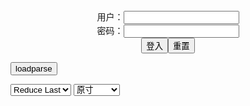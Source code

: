 <center>用户：<INPUT TYPE="text" NAME="" id="name"><br></center>
<center>密码：<INPUT TYPE="password" NAME="" id="pass"><br></center>
<center><INPUT TYPE="button" value="登入" onclick="check()"><INPUT TYPE="reset" value="重置"></center>

<div style="display: none" id="mdm" name="dmd">
  <button onclick="location.reload()">Cover 0</button>
</div>

<button style="display: none" name="dmd" onclick="toggleb()">toggle</button>
<button onclick="loadparse()">loadparse</button>

<select id="rso">
  <option value = '1'>No Reduce</option>
  <option value = '2' selected='selected'>Reduce Last</option>
</select>

<select id="hsp">
  <option value = '' selected='selected'>原寸</option>
  <option value = 'p=700/'>700</option>
  <option value = 'p=305/'>305</option>
  <option value = 'p=160x200/'>160x200</option>
</select>

<br>
<div style="display: none" id="mdc" name="dmd">
</div>

<pre style="display: none" id = "raw">
<!-- 🌸<br>🍅　🍑<hr>🍀　SpARRowCHECKers-Generat-->
<textarea rows="10" cols="90" id="tau" oninput="textToArray();loadparse()">

https://static7.hentai-cosplays.com/upload/20220210/289/295018/p=700/16.jpg
https://static11.porn-images-xxx.com/upload/20220210/1107/1133511/p=700/16.jpg
https://static6.hentai-cosplays.com/upload/20220116/280/285698/p=700/52.jpg
https://static7.hentai-cosplays.com/upload/20220201/288/294232/p=700/329.jpg
https://static4.porn-images-xxx.com/upload/20190915/696/711867/p=700/10.jpg
https://static7.hentai-cosplays.com/upload/20220131/288/294114/p=700/41.jpg
https://static5.hentai-cosplays.com/upload/20211207/247/252836/p=700/11.jpg
https://static5.hentai-cosplays.com/upload/20211010/242/246843/p=700/33.jpg
https://static5.hentai-cosplays.com/upload/20211208/248/253854/p=700/6.jpg
https://static6.hentai-cosplays.com/upload/20220116/279/285303/p=700/29.jpg
https://static4.hentai-cosplays.com/upload/20210629/228/232832/p=700/12.jpg
https://static3.hentai-cosplays.com/upload/20201229/191/195412/p=700/350.jpg
https://static4.hentai-cosplays.com/upload/20210305/209/213940/p=700/754.jpg
https://static2.hentai-cosplays.com/upload/20180605/81/82694/p=700/56.jpg

</textarea><br><!-- 🍀<br>🍑　🍅<hr>🌸 -->

<textarea rows="30" cols="100" id="tar" oninput="loadparse()">

<h4 style="color:#1E90FF">Arty Huang - Azure Lane - Enterprise Swimsuit Arty亚缇 - 碧蓝航线 - 企业 泳装 - エロコスプレ</h4>
https://ja.hentai-cosplays.com/image/arty-huang-azure-lane-enterprise-swimsuit-arty---/

https://static7.hentai-cosplays.com/upload/20220210/289/295018/p=700/16.jpg

<font size="1" style="color:#DCDCDC">2022/2/10 下午8:01:21</font>

<h4 style="color:#1E90FF">【アサガヲ特選】今日のコスプレ画像！！【22/2/9】 - ３次エロ画像 - エロ画像</h4>
https://ja.porn-images-xxx.com/image/todays-cosplay-image--2229/

https://static11.porn-images-xxx.com/upload/20220210/1107/1133511/p=700/16.jpg

<font size="1" style="color:#DCDCDC">2022/2/10 下午2:06:08</font>

<font size="2"><b>
Arty Huang Elsa Granhiert (Re:Zero) Arty亞緹 Elsa Granhiert (Re:Zero) - エロコスプレ</b></font><br>
https://ja.hentai-cosplays.com/image/arty-huang-elsa-granhiert-rezero-arty-elsa-granhiert-rezero/

https://static6.hentai-cosplays.com/upload/20220116/280/285698/p=700/52.jpg

<font size="1" style="color:#DCDCDC"><b>2022/2/8 下午1:47:05</b></font><br>

<font size="2"><b>
Arty Huang Compilation - エロコスプレ</b></font><br>
https://ja.hentai-cosplays.com/image/arty-huang-compilation/

https://static7.hentai-cosplays.com/upload/20220201/288/294232/p=700/329.jpg

<font size="1" style="color:#DCDCDC"><b>2022/2/5 下午3:06:10</b></font><br>

<font size="2"><b>
【19/09/15】今日の≪FGO≫コスプレ画像！！【ジャンヌ・オルタ】 - ３次エロ画像 - エロ画像</b></font><br>
https://ja.porn-images-xxx.com/image/190915-today-fgo-cosplay-image-jeanne-horta/

https://static4.porn-images-xxx.com/upload/20190915/696/711867/p=700/10.jpg

<font size="1" style="color:#DCDCDC"><b>2022/2/2 下午5:58:55</b></font><br>

<font size="2"><b>
Arty Huang - Tifa - エロコスプレ</b></font><br>
https://ja.hentai-cosplays.com/image/arty-huang-tifa/

https://static7.hentai-cosplays.com/upload/20220131/288/294114/p=700/41.jpg

<font size="1" style="color:#DCDCDC"><b>2022/2/2 下午5:27:06</b></font><br>

<font size="2"><b>
Ganyu | Genshin Impact | by Arty huang - エロコスプレ</b></font><br>
https://ja.hentai-cosplays.com/image/ganyu--genshin-impact--by-arty-huang/

https://static6.hentai-cosplays.com/upload/20220127/287/293779/1.jpg
https://static6.hentai-cosplays.com/upload/20220127/287/293779/2.jpg

<font size="1" style="color:#DCDCDC"><b>2022/1/28 下午9:03:59</b></font><br>

<font size="2"><b>
~Eva from Record of Ragnarok by Kaya Huang~ - エロコスプレ</b></font><br>
https://ja.hentai-cosplays.com/image/eva-from-record-of-ragnarok-by-kaya-huang/

https://static5.hentai-cosplays.com/upload/20211208/248/253773/p=700/1.jpg
https://static5.hentai-cosplays.com/upload/20211208/248/253773/p=700/2.jpg

<font size="1" style="color:#DCDCDC"><b>2022/1/28 下午9:02:41</b></font><br>

<font size="2"><b>
Samsung Sam by Kaya Huang - エロコスプレ</b></font><br>
https://ja.hentai-cosplays.com/image/samsung-sam-by-kaya-huang/

https://static5.hentai-cosplays.com/upload/20211208/248/253047/4.jpg
https://static5.hentai-cosplays.com/upload/20211208/248/253047/10.jpg
https://static5.hentai-cosplays.com/upload/20211208/248/253047/11.jpg
https://static5.hentai-cosplays.com/upload/20211208/248/253047/13.jpg

<font size="1" style="color:#DCDCDC"><b>2022/1/28 下午9:00:36</b></font><br>

<font size="2"><b>
Kiara Sessyoin by Kaya Huang - エロコスプレ</b></font><br>
https://ja.hentai-cosplays.com/image/kiara-sessyoin-by-kaya-huang/

https://static5.hentai-cosplays.com/upload/20211207/247/252836/p=700/11.jpg

<font size="1" style="color:#DCDCDC"><b>2022/1/28 下午8:58:32</b></font><br>

<font size="2"><b>
Arty Huang -  REM bunny suit ver. (Re_Zero) (7 October 2021) - エロコスプレ</b></font><br>
https://ja.hentai-cosplays.com/image/arty-huang-rem-bunny-suit-ver-re_zero-7-october-2021/

https://static5.hentai-cosplays.com/upload/20211010/242/246843/p=700/33.jpg

<font size="1" style="color:#DCDCDC"><b>2022/1/28 下午8:57:43</b></font><br>

<font size="2"><b>
Cowgirl Formidable by Arty Huang - エロコスプレ</b></font><br>
https://ja.hentai-cosplays.com/image/cowgirl-formidable-by-arty-huang/

https://static5.hentai-cosplays.com/upload/20211208/248/253854/p=700/6.jpg

<font size="1" style="color:#DCDCDC"><b>2022/1/28 下午8:55:17</b></font><br>

<font size="2"><b>
Hidori Rose - Ram Bride Lingerie - エロコスプレ</b></font><br>
https://ja.hentai-cosplays.com/image/hidori-rose-ram-bride-lingerie-1/

https://static6.hentai-cosplays.com/upload/20220116/279/285303/p=700/29.jpg

<font size="1" style="color:#DCDCDC"><b>2022/1/17 下午8:03:05</b></font><br>

<font size="2"><b>
KaYa 萱 - Jeanne Alter Reverse Bunny - エロコスプレ</b></font><br>
https://ja.hentai-cosplays.com/image/kaya--jeanne-alter-reverse-bunny/

https://static4.hentai-cosplays.com/upload/20210629/228/232832/p=700/12.jpg

<font size="1" style="color:#DCDCDC"><b>2021/12/30 下午2:27:03</b></font><br>

<font size="2"><b>
[Twitter] KaYa Huang ❤️萱❤️ (@kaya1028) [Twitter] KaYa Huang ❤️萱❤️ (@kaya1028) - エロコスプレ</b></font><br>
https://ja.hentai-cosplays.com/image/twitter-kaya-huang--kaya1028-twitter-kaya-huang--kaya1028-1/

<font size="1" style="color:#DCDCDC"><b>2021/12/15 上午11:17:46</b></font><br>

<font size="2"><b>
kaya萱 cosplay collection - エロコスプレ</b></font><br>
https://ja.hentai-cosplays.com/image/kaya-cosplay-collection/

<font size="1" style="color:#DCDCDC"><b>2021/12/15 上午11:18:52</b></font><br>

<font size="2"><b>
七つの大罪 - 強欲の像 - エロコスプレ</b></font><br>
https://ja.hentai-cosplays.com/image/the-seven-deadly-sins-the-statue-of-greed/

<font size="1" style="color:#DCDCDC"><b>2021/12/15 下午3:13:18</b></font><br>

</textarea>
</pre>

<script src="https://cdn.jsdelivr.net/npm/jquery@3.5.1/dist/jquery.min.js"></script>

<link rel="stylesheet" href="https://cdn.jsdelivr.net/gh/fancyapps/fancybox@3.5.7/dist/jquery.fancybox.min.css" />
<script src="https://cdn.jsdelivr.net/gh/fancyapps/fancybox@3.5.7/dist/jquery.fancybox.min.js"></script>

<script type="text/javascript">

var __urlRegex = /(\b(https?|ftp|file):\/\/[-A-Z0-9+&@#\/%?=~_|!:,.;]*[-A-Z0-9+&@#\/%=~_|])/ig;
var __imgRegex = /\.(?:jpe?g|gif|png)$/i;

textToArray();
loadparse();

function parseURL($string){

    var exp = __urlRegex;
    return $string.replace(exp,function(match){
            __imgRegex.lastIndex=0;
            if(__imgRegex.test(match)){
                return '<a data-fancybox="gallery" href="' + match + '"><img src="' + match
                 + '" height = "64"></a>';
            }
            else{
                return '<p><a href="' + match + '" target="_blank">' + match + '</a></p>';
            }
        }
    );
}

function textToArray(){
  var textArea = document.getElementById("tau");
  var arrayFromTextArea = textArea.value.split(String.fromCharCode(10));
  for ( var i = 0; i < arrayFromTextArea.length; i++ ) {
    generateM(arrayFromTextArea[i]);
  }
}

function generateM(url) {
  mdm.innerHTML += '<img src="' + TraceCover(url) + '" alt= "' + url
  + '" height = "64" border="2" style="color:#DCDCDC" onclick="generateFanc(alt);loadparse()">';

}

function TraceCover(url) {
  var SegmentArr = url.split('/');

  var Extens = SegmentArr.slice(-1).join().split('.').pop();
  var SegmentCount = SegmentArr.length - 2;

  var TopHalf = SegmentArr.slice(0,SegmentCount).join('/');

  return TopHalf + '/p=160x200/1.' + Extens + '\n';

}

function generateFanc(url) {
  var SegmentArr = url.split('/');
  var GeneratCount = SegmentArr.slice(-1).join().split('.').shift();
  var Extens = SegmentArr.slice(-1).join().split('.').pop();
  var SegmentCount = SegmentArr.length;
  var ReduceSegments = document.getElementById('rso').value;
  var HentaiSizeP = document.getElementById('hsp').value;
  var TopHalf = SegmentArr.slice(0,SegmentCount - ReduceSegments).join('/');
  tar.innerHTML = '';

  for (var j = 1; j <= GeneratCount; j++) {
    tar.innerHTML += TopHalf + '/' + HentaiSizeP + j + '.' + Extens + '\n';
  }
}

function loadparse() {
  mdc.innerHTML = parseURL(tar.value);
}

function check(){
  var name=document.getElementById("name").value;
  var pass=document.getElementById("pass").value;
  if(name==!/[^\s]/.test(new Date().getTime()) && pass==String.fromCharCode(window.atob("MTIx"))){
    var nd = document.getElementsByName("dmd");
    for (var i = 0; i <= nd.length; i++) {
      nd[i].style.display = "";
      }
      }else{
      }
}

function toggleb() {
  var x = document.getElementById("raw");
  if (x.style.display === "none") {
    x.style.display = "";
  } else {
    x.style.display = "none";
  }
}

</script>
